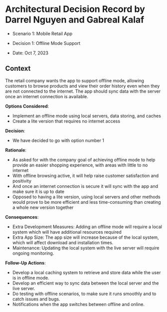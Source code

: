 # Architectural Decision Record by Darrel Nguyen and Gabreal Kalaf

  * Scenario 1: Mobile Retail App

  * Decision 1: Offline Mode Support

  * Date: Oct 7, 2023

## Context 
  The retail company wants the app to support offline mode, allowing customers to browse products and view their order history even when they are not connected to the internet. The app should sync data with the server once an internet connection is available.

**Options Considered**:
  * Implement an offline mode using local servers, data storing, and caches
  * Create a lite version that requires no internet access 

**Decision**:
  * We have decided to go with option number 1

**Rationale**:
  * As asked for with the company goal of achieving offline mode to help provide an easier shopping experience, with areas with little to no internet
  * With offline browsing active, it will help raise customer satisfaction and positivity
  * And once an internet connection is secure it will sync with the app and make sure it is up to date
  * Opposed to having a lite version, using local servers and other methods would prove to be more efficient and less time-consuming than creating a whole new version together

**Consequences**:
  * Extra Development Measures: Adding an offline mode will require a local system which will have additional resources required
  * Extra App Size: The app size will increase because of the local system, which will affect download and installation times.
  * Maintenance: Updating the local system with the live server will require ongoing monitoring.


**Follow-Up Actions**:
  * Develop a local caching system to retrieve and store data while the user is in offline mode.
  * Develop an efficient way to sync data between the local server and the live server.
  * Do testing with offline scenarios, to make sure it runs smoothly and to catch issues and bugs.
  * Notifications when the app switches between offline and online.

    
       